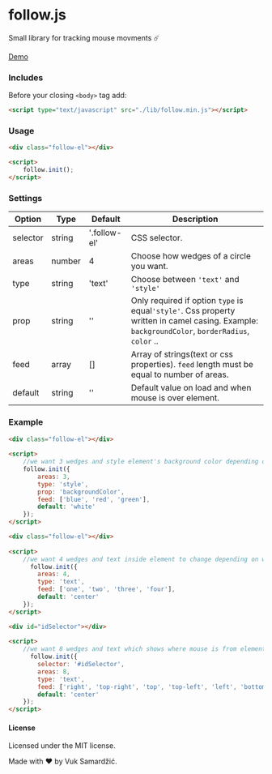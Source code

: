 # follow.js
Small library for tracking mouse movments :comet:

[Demo](https://vuksamardzic.github.io/follow.js/)

### Includes

Before your closing ```<body>``` tag add:

```html
<script type="text/javascript" src="./lib/follow.min.js"></script>
```

### Usage
```html
<div class="follow-el"></div>
```

```html
<script>
    follow.init();
</script>
```

### Settings

Option | Type | Default     | Description
------ | ---- | ----------- | -----------
selector | string | '.follow-el' | CSS selector.
areas | number | 4 | Choose how wedges of a circle you want.
type | string | 'text' | Choose between `'text'` and `'style'`
prop | string | '' | Only required if option `type` is equal`'style'`. Css property written in camel casing. Example: `backgroundColor`, `borderRadius`, `color` ..
feed | array | [] | Array of strings(text or css properties). `feed` length must be equal to number of areas.
default | string | '' | Default value on load and when mouse is over element.

### Example
```html
<div class="follow-el"></div>
 
<script>
    //we want 3 wedges and style element's background color depending on what wedge mouse is.
    follow.init({
        areas: 3,
        type: 'style',
        prop: 'backgroundColor',
        feed: ['blue', 'red', 'green'],
        default: 'white'
    });
</script>
```
```html
<div class="follow-el"></div>
 
<script>
    //we want 4 wedges and text inside element to change depending on wedge. Remember we don't need 'prop' since it's not css styling!
      follow.init({
        areas: 4,
        type: 'text',
        feed: ['one', 'two', 'three', 'four'],
        default: 'center'
    });
</script>
```
```html
<div id="idSelector"></div>
 
<script>
    //we want 8 wedges and text which shows where mouse is from element perspective.
      follow.init({
        selector: '#idSelector',
        areas: 8,
        type: 'text',
        feed: ['right', 'top-right', 'top', 'top-left', 'left', 'bottom-left', 'bottom', 'bottom-right'],
        default: 'center'
    });
</script>
```
#### License

Licensed under the MIT license.

Made with :heart: by Vuk Samardžić.